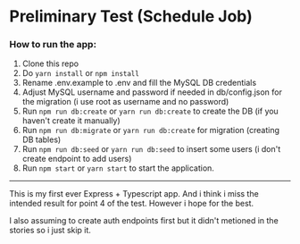 # Preliminary Test (Schedule Job)

### How to run the app:

1. Clone this repo
2. Do `yarn install` or `npm install`
3. Rename .env.example to .env and fill the MySQL DB credentials
4. Adjust MySQL username and password if needed in db/config.json for the migration (i use root as username and no password)
5. Run `npm run db:create` or `yarn run db:create` to create the DB (if you haven't create it manually)
6. Run `npm run db:migrate` or `yarn run db:create` for migration (creating DB tables)
7. Run `npm run db:seed` or `yarn run db:seed` to insert some users (i don't create endpoint to add users)
8. Run `npm start` or `yarn start` to start the application.

--------------------------------------------------------------------------------------------------

This is my first ever Express + Typescript app. And i think i miss the intended result for point 4 of the test. However
i hope for the best.

I also assuming to create auth endpoints first but it didn't metioned in the stories so i just skip it.
